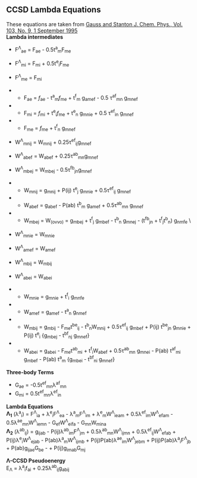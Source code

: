 ## CCSD Lambda Equations
These equations are taken from [Gauss and Stanton J. Chem. Phys., Vol. 103, No. 9, 1 September 1995](http://www2.chemia.uj.edu.pl/~migda/Literatura/pdf/JCP03561.pdf)\
**Lambda intermediates**
+ F<sup>&Lambda;</sup><sub>ae</sub> = F<sub>ae</sub> - 0.5t<sup>a</sup><sub>m</sub>F<sub>me</sub>
+ F<sup>&Lambda;</sup><sub>mi</sub> = F<sub>mi</sub> + 0.5t<sup>e</sup><sub>i</sub>F<sub>me</sub>
+ F<sup>&Lambda;</sup><sub>me</sub> = F<sub>mi</sub>

+ + F<sub>ae</sub> = *f*<sub>ae</sub> - t<sup>a</sup><sub>m</sub>*f*<sub>me</sub> + t<sup>f</sup><sub>m</sub> g<sub>amef</sub> - 0.5 &tau;<sup>af</sup><sub>mn</sub> g<sub>mnef</sub> 
+ + F<sub>mi</sub> = *f*<sub>mi</sub> + t<sup>e</sup><sub>i</sub>*f*<sub>me</sub> + t<sup>e</sup><sub>n</sub> g<sub>mnie</sub> + 0.5 &tau;<sup>ef</sup><sub>in</sub> g<sub>mnef</sub> 
+ + F<sub>me</sub> = *f*<sub>me</sub> + t<sup>f</sup><sub>n</sub> g<sub>mnef</sub>

+ W<sup>&Lambda;</sup><sub>mnij</sub> = W<sub>mnij</sub> + 0.25&tau;<sup>ef</sup><sub>ij</sub>g<sub>mnef</sub>
+ W<sup>&Lambda;</sup><sub>abef</sub> = W<sub>abef</sub> + 0.25&tau;<sup>ab</sup><sub>mn</sub>g<sub>mnef</sub>
+ W<sup>&Lambda;</sup><sub>mbej</sub> = W<sub>mbej</sub> - 0.5&tau;<sup>fb</sup><sub>jn</sub>g<sub>mnef</sub>

+ + W<sub>mnij</sub> = g<sub>mnij</sub> + P(ij) t<sup>e</sup><sub>j</sub> g<sub>mnie</sub> + 0.5&tau;<sup>ef</sup><sub>ij</sub> g<sub>mnef</sub> 
+ + W<sub>abef</sub> = g<sub>abef</sub> - P(ab) t<sup>b</sup><sub>m</sub> g<sub>amef</sub> + 0.5&tau;<sup>ab</sup><sub>mn</sub> g<sub>mnef</sub> 
+ + W<sub>mbej</sub> = W<sub>(ovvo)</sub> = g<sub>mbej</sub> + t<sup>f</sup><sub>j</sub> g<sub>mbef</sub> - t<sup>b</sup><sub>n</sub> g<sub>mnej</sub> - (t<sup>fb</sup><sub>jn</sub> + t<sup>f</sup><sub>j</sub>t<sup>b</sup><sub>n</sub>) g<sub>nmfe</sub> \

+ W<sup>&Lambda;</sup><sub>mnie</sub> = W<sub>mnie</sub>
+ W<sup>&Lambda;</sup><sub>amef</sub> = W<sub>amef</sub>
+ W<sup>&Lambda;</sup><sub>mbij</sub> = W<sub>mbij</sub>
+ W<sup>&Lambda;</sup><sub>abei</sub> = W<sub>abei</sub>

+ + W<sub>mnie</sub> = g<sub>mnie</sub> + t<sup>f</sup><sub>i</sub> g<sub>mnfe</sub> 
+ + W<sub>amef</sub> = g<sub>amef</sub> - t<sup>a</sup><sub>n</sub> g<sub>nmef</sub>
+ + W<sub>mbij</sub> = g<sub>mbij</sub> - F<sub>me</sub>t<sup>be</sup><sub>ij</sub> - t<sup>b</sup><sub>n</sub>W<sub>mnij</sub> + 0.5&tau;<sup>ef</sup><sub>ij</sub> g<sub>mbef</sub> + P(ij) t<sup>be</sup><sub>jn</sub> g<sub>mnie</sub> + P(ij) t<sup>e</sup><sub>i</sub> {g<sub>mbej</sub> - t<sup>bf</sup><sub>nj</sub> g<sub>mnef</sub>} 
+ + W<sub>abei</sub> = g<sub>abei</sub> - F<sub>me</sub>t<sup>ab</sup><sub>mi</sub> + t<sup>f</sup><sub>i</sub>W<sub>abef</sub> + 0.5&tau;<sup>ab</sup><sub>mn</sub> g<sub>mnei</sub> - P(ab) t<sup>af</sup><sub>mi</sub> g<sub>mbef</sub> - P(ab) t<sup>a</sup><sub>m</sub> {g<sub>mbei</sub> - t<sup>bf</sup><sub>ni</sub> g<sub>mnef</sub>} 

**Three-body Terms**
+ G<sub>ae</sub> = -0.5t<sup>ef</sup><sub>mn</sub>&lambda;<sup>af</sup><sub>mn</sub>
+ G<sub>mi</sub> = 0.5t<sup>ef</sup><sub>mn</sub>&lambda;<sup>ef</sup><sub>in</sub>

**Lambda Equations**\
**&Lambda;<sub>1</sub>** (&lambda;<sup>a</sup><sub>i</sub>) = F<sup>&Lambda;</sup><sub>ia</sub> + &lambda;<sup>e</sup><sub>i</sub>F<sup>&Lambda;</sup><sub>ea</sub> - &lambda;<sup>a</sup><sub>m</sub>F<sup>&Lambda;</sup><sub>im</sub> + &lambda;<sup>e</sup><sub>m</sub>W<sup>&Lambda;</sup><sub>ieam</sub> + 0.5&lambda;<sup>ef</sup><sub>im</sub>W<sup>&Lambda;</sup><sub>efam</sub> - 0.5&lambda;<sup>ae</sup><sub>mn</sub>W<sup>&Lambda;</sup><sub>iemn</sub> - G<sub>ef</sub>W<sup>&Lambda;</sup><sub>eifa</sub> - G<sub>mn</sub>W<sub>mina</sub>\
**&Lambda;<sub>2</sub>** (&lambda;<sup>ab</sup><sub>ij</sub>) = g<sub>ijab</sub>  - P(ij)&lambda;<sup>ab</sup><sub>im</sub>F<sup>&Lambda;</sup><sub>jm</sub> + 0.5&lambda;<sup>ab</sup><sub>mn</sub>W<sup>&Lambda;</sup><sub>ijmn</sub> + 0.5&lambda;<sup>ef</sup><sub>ij</sub>W<sup>&Lambda;</sup><sub>efab</sub> + P(ij)&lambda;<sup>e</sup><sub>i</sub>W<sup>&Lambda;</sup><sub>ejab</sub> - P(ab)&lambda;<sup>a</sup><sub>m</sub>W<sup>&Lambda;</sup><sub>ijmb</sub> + P(ij)P(ab)&lambda;<sup>ae</sup><sub>im</sub>W<sup>&Lambda;</sup><sub>jebm</sub> + P(ij)P(ab)&lambda;<sup>a</sup><sub>i</sub>F<sup>&Lambda;</sup><sub>jb</sub> + P(ab)g<sub>ijae</sub>G<sub>be</sub> - + P(ij)g<sub>imab</sub>G<sub>mj</sub> 

**&Lambda;-CCSD Pseudoenergy**\
E<sub>&Lambda;</sub> = &lambda;<sup>a</sup><sub>i</sub>f<sub>ai</sub> + 0.25&lambda;<sup>ab</sup><sub>ij</sub>g<sub>abij</sub>

